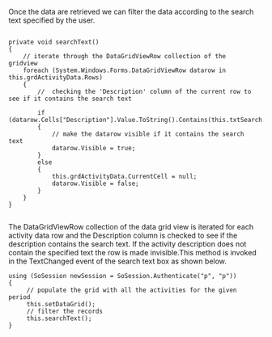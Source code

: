 <properties date="2016-05-10"
SortOrder="9"
/>

Once the data are retrieved we can filter the data according to the search text specified by the user.

```
 
private void searchText()
{
    // iterate through the DataGridViewRow collection of the
gridview
    foreach (System.Windows.Forms.DataGridViewRow datarow in
this.grdActivityData.Rows)
    {
        //  checking the 'Description' column of the current row to
see if it contains the search text
 
        if
(datarow.Cells["Description"].Value.ToString().Contains(this.txtSearch.Text.Trim()))
        {
            // make the datarow visible if it contains the search
text
            datarow.Visible = true;
        }
        else
        {
            this.grdActivityData.CurrentCell = null;
            datarow.Visible = false;
        }
    }       
}
 
```

 

The DataGridViewRow collection of the data grid view is iterated for each activity data row and the Description column is checked to see if the description contains the search text. If the activity description does not contain the specified text the row is made invisible.This method is invoked in the TextChanged event of the search text box as shown below.

```
using (SoSession newSession = SoSession.Authenticate("p", "p"))
{
     // populate the grid with all the activities for the given
period
     this.setDataGrid();
     // filter the records
     this.searchText();                   
}

 
```
